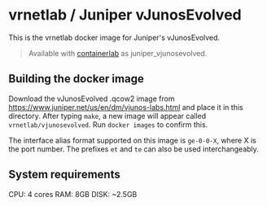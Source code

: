 # vrnetlab / Juniper vJunosEvolved

This is the vrnetlab docker image for Juniper's vJunosEvolved.

> Available with [containerlab](https://containerlab.dev) as juniper_vjunosevolved.

## Building the docker image

Download the vJunosEvolved .qcow2 image from  <https://www.juniper.net/us/en/dm/vjunos-labs.html>
and place it in this directory. After typing `make`, a new image will appear called `vrnetlab/vjunosevolved`.
Run `docker images` to confirm this.

The interface alias format supported on this image is `ge-0-0-X`, where X is the port number. The prefixes `et` and `te` can also be used interchangeably.

## System requirements

CPU: 4 cores
RAM: 8GB
DISK: ~2.5GB
